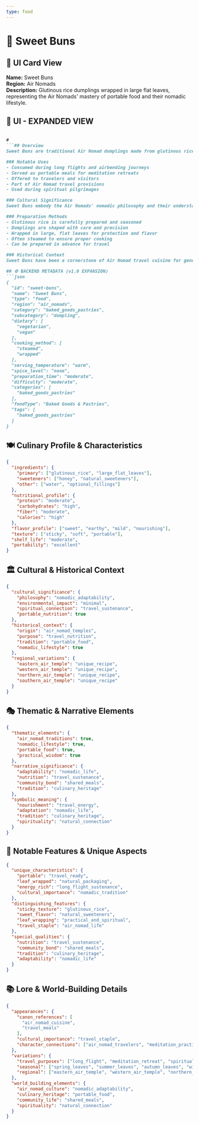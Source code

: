 ```yaml
---
type: food
---
```


# 🥟 Sweet Buns

## 🎴 UI Card View

**Name:** Sweet Buns  
**Region:** Air Nomads  
**Description:** Glutinous rice dumplings wrapped in large flat leaves, representing the Air Nomads' mastery of portable food and their nomadic lifestyle.

## 📖 UI - EXPANDED VIEW

```md

#
```## Overview
Sweet Buns are traditional Air Nomad dumplings made from glutinous rice and wrapped in large flat leaves, creating a portable, nourishing food that perfectly suits their nomadic lifestyle. These dumplings represent the Air Nomads' practical wisdom and their ability to create satisfying meals that can be easily transported and consumed during long flights and spiritual journeys. The dish embodies their philosophy that food should be both nourishing and adaptable to the demands of a mobile lifestyle.

### Notable Uses
- Consumed during long flights and airbending journeys
- Served as portable meals for meditation retreats
- Offered to travelers and visitors
- Part of Air Nomad travel provisions
- Used during spiritual pilgrimages

### Cultural Significance
Sweet Buns embody the Air Nomads' nomadic philosophy and their understanding of how to maintain a healthy diet while constantly on the move. The use of glutinous rice provides sustained energy for long flights, while the leaf wrapping serves both practical and spiritual purposes - protecting the food and connecting the meal to the natural world. The dish represents the Air Nomads' belief that even the most practical foods can be both nourishing and spiritually meaningful.

### Preparation Methods
- Glutinous rice is carefully prepared and seasoned
- Dumplings are shaped with care and precision
- Wrapped in large, flat leaves for protection and flavor
- Often steamed to ensure proper cooking
- Can be prepared in advance for travel

### Historical Context
Sweet Buns have been a cornerstone of Air Nomad travel cuisine for generations, developed as a solution to the challenges of maintaining nutrition during long flights and spiritual journeys. The recipe was among the many practical traditions that the Air Nomads perfected, and it was among the culinary practices that Avatar Aang worked to preserve after the Hundred Year War. The dish continues to be a testament to the Air Nomads' practical wisdom and their ability to adapt their cuisine to their unique lifestyle.

## ⚙️ BACKEND METADATA (v1.0 EXPANSION)
```json
{
  "id": "sweet-buns",
  "name": "Sweet Buns",
  "type": "food",
  "region": "air_nomads",
  "category": "baked_goods_pastries",
  "subcategory": "dumpling",
  "dietary": [
    "vegetarian",
    "vegan"
  ],
  "cooking_method": [
    "steamed",
    "wrapped"
  ],
  "serving_temperature": "warm",
  "spice_level": "none",
  "preparation_time": "moderate",
  "difficulty": "moderate",
  "categories": [
    "baked_goods_pastries"
  ],
  "foodType": "Baked Goods & Pastries",
  "tags": [
    "baked_goods_pastries"
  ]
}
```

## 🍽️ Culinary Profile & Characteristics
```json
{
  "ingredients": {
    "primary": ["glutinous_rice", "large_flat_leaves"],
    "sweeteners": ["honey", "natural_sweeteners"],
    "other": ["water", "optional_fillings"]
  },
  "nutritional_profile": {
    "protein": "moderate",
    "carbohydrates": "high",
    "fiber": "moderate",
    "calories": "high"
  },
  "flavor_profile": ["sweet", "earthy", "mild", "nourishing"],
  "texture": ["sticky", "soft", "portable"],
  "shelf_life": "moderate",
  "portability": "excellent"
}
```

## 🏛️ Cultural & Historical Context
```json
{
  "cultural_significance": {
    "philosophy": "nomadic_adaptability",
    "environmental_impact": "minimal",
    "spiritual_connection": "travel_sustenance",
    "portable_nutrition": true
  },
  "historical_context": {
    "origin": "air_nomad_temples",
    "purpose": "travel_nutrition",
    "tradition": "portable_food",
    "nomadic_lifestyle": true
  },
  "regional_variations": {
    "eastern_air_temple": "unique_recipe",
    "western_air_temple": "unique_recipe",
    "northern_air_temple": "unique_recipe",
    "southern_air_temple": "unique_recipe"
  }
}
```

## 🎭 Thematic & Narrative Elements
```json
{
  "thematic_elements": {
    "air_nomad_traditions": true,
    "nomadic_lifestyle": true,
    "portable_food": true,
    "practical_wisdom": true
  },
  "narrative_significance": {
    "adaptability": "nomadic_life",
    "nutrition": "travel_sustenance",
    "community_bond": "shared_meals",
    "tradition": "culinary_heritage"
  },
  "symbolic_meaning": {
    "nourishment": "travel_energy",
    "adaptation": "nomadic_life",
    "tradition": "culinary_heritage",
    "spirituality": "natural_connection"
  }
}
```

## 🌟 Notable Features & Unique Aspects
```json
{
  "unique_characteristics": {
    "portable": "travel_ready",
    "leaf_wrapped": "natural_packaging",
    "energy_rich": "long_flight_sustenance",
    "cultural_importance": "nomadic_tradition"
  },
  "distinguishing_features": {
    "sticky_texture": "glutinous_rice",
    "sweet_flavor": "natural_sweeteners",
    "leaf_wrapping": "practical_and_spiritual",
    "travel_staple": "air_nomad_life"
  },
  "special_qualities": {
    "nutrition": "travel_sustenance",
    "community_bond": "shared_meals",
    "tradition": "culinary_heritage",
    "adaptability": "nomadic_life"
  }
}
```

## 📚 Lore & World-Building Details
```json
{
  "appearances": {
    "canon_references": [
      "air_nomad_cuisine",
      "travel_meals"
    ],
    "cultural_importance": "travel_staple",
    "character_connections": ["air_nomad_travelers", "meditation_practitioners"]
  },
  "variations": {
    "travel_purposes": ["long_flight", "meditation_retreat", "spiritual_pilgrimage"],
    "seasonal": ["spring_leaves", "summer_leaves", "autumn_leaves", "winter_preserved"],
    "regional": ["eastern_air_temple", "western_air_temple", "northern_air_temple", "southern_air_temple"]
  },
  "world_building_elements": {
    "air_nomad_culture": "nomadic_adaptability",
    "culinary_heritage": "portable_food",
    "community_life": "shared_meals",
    "spirituality": "natural_connection"
  }
}
```
